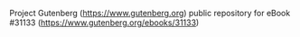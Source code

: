 Project Gutenberg (https://www.gutenberg.org) public repository for eBook #31133 (https://www.gutenberg.org/ebooks/31133)
